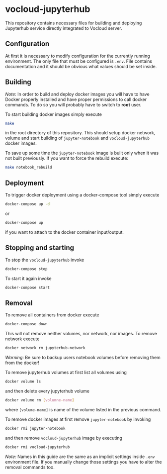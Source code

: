 # vocloud-jupyterhub

This repository contains necessary files for building and deploying Jupyterhub service directly integrated 
to Vocloud server. 

## Configuration

At first it is necessary to modify configuration for the currently running environment. 
The only file that must be configured is `.env`. File contains documentation and it should be obvious
what values should be set inside.

## Building

*Note*: In order to build and deploy docker images you will have to have Docker properly installed and have proper 
permissions to call docker commands. To do so you will probably have to switch to **root** user. 

To start building docker images simply execute 

```bash
make
```

in the root directory of this repository. This should setup docker network, volume and start building 
of `jupyter-notebook` and `vocloud-jupyterhub` docker images. 

To save up some time the `jupyter-notebook` image is built only when it was not built previously. 
If you want to force the rebuild execute:

```bash
make notebook_rebuild
```

## Deployment

To trigger docker deployment using a docker-compose tool simply execute

```bash
docker-compose up -d
```

or

```bash
docker-compose up
```

if you want to attach to the docker container input/output.

## Stopping and starting

To stop the `vocloud-jupyterhub` invoke

```bash
docker-compose stop
```

To start it again invoke

```bash
docker-compose start
```

## Removal

To remove all containers from docker execute

```bash
docker-compose down
```

This will not remove neither volumes, nor network, nor images. To remove network execute 

```bash
docker network rm jupyterhub-network
```

*Warning*: Be sure to backup users notebook volumes before removing them from the docker!

To remove jupyterhub volumes at first list all volumes using

```bash
docker volume ls
```

and then delete every jupyterhub volume 

```bash
docker volume rm [volumne-name]
```

where `[volume-name]` is name of the volume listed in the previous command.

To remove docker images at first remove `jupyter-notebook` by invoking

```bash
docker rmi jupyter-notebook
```

and then remove `vocloud-jupyterhub` image by executing

```bash
docker rmi vocloud-jupyterhub
```

*Note:* Names in this guide are the same as an implicit settings inside `.env` environment file.
If you manually change those settings you have to alter the removal commands too.